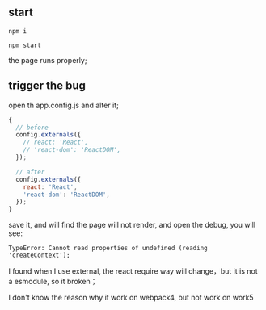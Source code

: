 ## start

```
npm i

npm start
```

the page runs properly;

## trigger the bug

open th app.config.js and alter it;

```js
{
  // before
  config.externals({
    // react: 'React',
    // 'react-dom': 'ReactDOM',
  });

  // after
  config.externals({
    react: 'React',
    'react-dom': 'ReactDOM',
  });  
}
```

save it, and will find the page will not render, and open the debug, you will see:

```
TypeError: Cannot read properties of undefined (reading 'createContext');
```

I found when I use external, the react require way will change，but it is not a esmodule, so it broken；

I don't know the reason why it work on webpack4, but not work on work5
